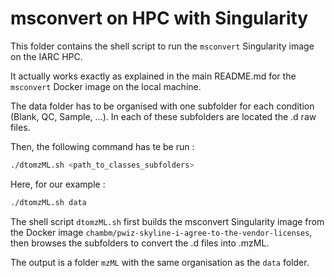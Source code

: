 
# msconvert on HPC with Singularity

This folder contains the shell script to run the `msconvert` Singularity image on the IARC HPC.

It actually works exactly as explained in the main README.md for the `msconvert` Docker image on the local machine.

The data folder has to be organised with one subfolder for each condition (Blank, QC, Sample, ...). In each of these subfolders are located the .d raw files.

Then, the following command has te be run :
```bash
./dtomzML.sh <path_to_classes_subfolders>
```
Here, for our example :
```bash
./dtomzML.sh data
```

The shell script `dtomzML.sh` first builds the msconvert Singularity image from the Docker image `chambm/pwiz-skyline-i-agree-to-the-vendor-licenses`, then browses the subfolders to convert the .d files into .mzML.

The output is a folder `mzML` with the same organisation as the `data` folder.






